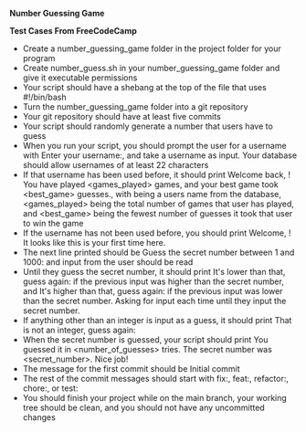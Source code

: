 **Number Guessing Game**

**Test Cases From FreeCodeCamp**
- Create a number_guessing_game folder in the project folder for your program
- Create number_guess.sh in your number_guessing_game folder and give it executable permissions
- Your script should have a shebang at the top of the file that uses #!/bin/bash
- Turn the number_guessing_game folder into a git repository
- Your git repository should have at least five commits
- Your script should randomly generate a number that users have to guess
- When you run your script, you should prompt the user for a username with Enter your username:, and take a username as input. Your database should allow usernames of at least 22 characters
- If that username has been used before, it should print Welcome back, <username>! You have played <games_played> games, and your best game took <best_game> guesses., with <username> being a users name from the database, <games_played> being the total number of games that user has played, and <best_game> being the fewest number of guesses it took that user to win the game
- If the username has not been used before, you should print Welcome, <username>! It looks like this is your first time here.
- The next line printed should be Guess the secret number between 1 and 1000: and input from the user should be read
- Until they guess the secret number, it should print It's lower than that, guess again: if the previous input was higher than the secret number, and It's higher than that, guess again: if the previous input was lower than the secret number. Asking for input each time until they input the secret number.
- If anything other than an integer is input as a guess, it should print That is not an integer, guess again:
- When the secret number is guessed, your script should print You guessed it in <number_of_guesses> tries. The secret number was <secret_number>. Nice job!
- The message for the first commit should be Initial commit
- The rest of the commit messages should start with fix:, feat:, refactor:, chore:, or test:
- You should finish your project while on the main branch, your working tree should be clean, and you should not have any uncommitted changes
